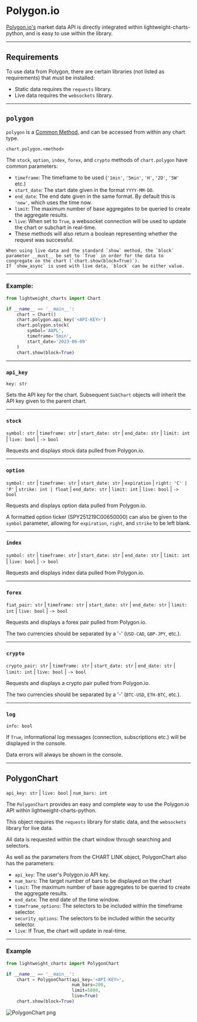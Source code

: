 # Polygon.io

[Polygon.io's](https://polygon.io) market data API is directly integrated within lightweight-charts-python, and is easy to use within the library.
___
## Requirements
To use data from Polygon, there are certain libraries (not listed as requirements) that must be installed:
* Static data requires the `requests` library.
* Live data requires the `websockets` library.
___
## `polygon`
`polygon` is a [Common Method](https://lightweight-charts-python.readthedocs.io/en/latest/docs.html#common-methods), and can be accessed from within any chart type.

`chart.polygon.<method>`

The `stock`, `option`, `index`, `forex`, and `crypto` methods of `chart.polygon` have common parameters:

* `timeframe`: The timeframe to be used (`'1min'`, `'5min'`, `'H'`, `'2D'`, `'5W'` etc.)
* `start_date`: The start date given in the format `YYYY-MM-DD`.
* `end_date`: The end date given in the same format. By default this is `'now'`, which uses the time now.
* `limit`: The maximum number of base aggregates to be queried to create the aggregate results.
* `live`: When set to `True`, a websocket connection will be used to update the chart or subchart in real-time. 
* These methods will also return a boolean representing whether the request was successful.

```{important}
When using live data and the standard `show` method, the `block` parameter __must__ be set to `True` in order for the data to congregate on the chart (`chart.show(block=True)`).
If `show_async` is used with live data, `block` can be either value.

```
___

### Example:

```python
from lightweight_charts import Chart

if __name__ == '__main__':
    chart = Chart()
    chart.polygon.api_key('<API-KEY>')
    chart.polygon.stock(
        symbol='AAPL',
        timeframe='5min',
        start_date='2023-06-09'
    )
    chart.show(block=True)
```
___

### `api_key`
`key: str`

Sets the API key for the chart. Subsequent `SubChart` objects will inherit the API key given to the parent chart.
___
### `stock`
`symbol: str` | `timeframe: str` | `start_date: str` | `end_date: str` | `limit: int` | `live: bool` | `-> bool`

Requests and displays stock data pulled from Polygon.io.
___

### `option`
`symbol: str` | `timeframe: str` | `start_date: str` | `expiration` | `right: 'C' | 'P'` | `strike: int | float` | `end_date: str` | `limit: int` | `live: bool` | `-> bool`

Requests and displays option data pulled from Polygon.io.

A formatted option ticker (SPY251219C00650000) can also be given to the `symbol` parameter, allowing for `expiration`, `right`, and `strike` to be left blank.
___

### `index`
`symbol: str` | `timeframe: str` | `start_date: str` | `end_date: str` | `limit: int` | `live: bool` | `-> bool`

Requests and displays index data pulled from Polygon.io.

___

### `forex`
`fiat_pair: str` | `timeframe: str` | `start_date: str` | `end_date: str` | `limit: int` | `live: bool` | `-> bool`

Requests and displays a forex pair pulled from Polygon.io.

The two currencies should be separated by a '-' (`USD-CAD`, `GBP-JPY`, etc.).

___

### `crypto`
`crypto_pair: str` | `timeframe: str` | `start_date: str` | `end_date: str` | `limit: int` | `live: bool` | `-> bool`

Requests and displays a crypto pair pulled from Polygon.io.

The two currencies should be separated by a '-' (`BTC-USD`, `ETH-BTC`, etc.).

___

### `log`
`info: bool`

If `True`, informational log messages (connection, subscriptions etc.) will be displayed in the console.

Data errors will always be shown in the console.
___

## PolygonChart

`api_key: str` | `live: bool` | `num_bars: int`

The `PolygonChart` provides an easy and complete way to use the Polygon.io API within lightweight-charts-python.

This object requires the `requests` library for static data, and the `websockets` library for live data.

All data is requested within the chart window through searching and selectors.

As well as the parameters from the CHART LINK object, PolygonChart also has the parameters:

* `api_key`: The user's Polygon.io API key.
* `num_bars`: The target number of bars to be displayed on the chart
* `limit`: The maximum number of base aggregates to be queried to create the aggregate results.
* `end_date`: The end date of the time window.
* `timeframe_options`: The selectors to be included within the timeframe selector.
* `security_options`: The selectors to be included within the security selector.
* `live`: If True, the chart will update in real-time.
___

### Example

```python
from lightweight_charts import PolygonChart

if __name__ == '__main__':
    chart = PolygonChart(api_key='<API-KEY>',
                         num_bars=200,
                         limit=5000,
                         live=True)
    chart.show(block=True)
```

![PolygonChart png](https://raw.githubusercontent.com/louisnw01/lightweight-charts-python/main/docs/source/polygonchart.png)

